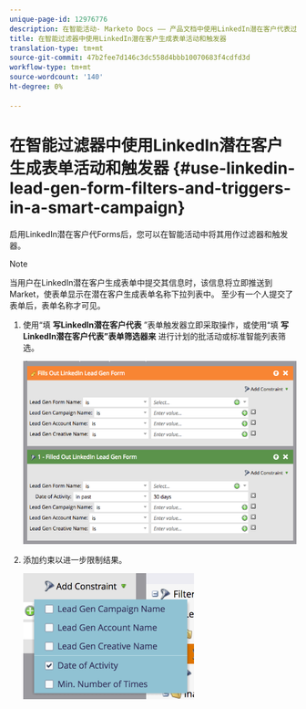 ```yaml
---
unique-page-id: 12976776
description: 在智能活动- Marketo Docs —— 产品文档中使用LinkedIn潜在客户代表过滤器和触发器
title: 在智能过滤器中使用LinkedIn潜在客户生成表单活动和触发器
translation-type: tm+mt
source-git-commit: 47b2fee7d146c3dc558d4bbb10070683f4cdfd3d
workflow-type: tm+mt
source-wordcount: '140'
ht-degree: 0%

---
```



# 在智能过滤器中使用LinkedIn潜在客户生成表单活动和触发器 {#use-linkedin-lead-gen-form-filters-and-triggers-in-a-smart-campaign}

启用LinkedIn潜在客户代Forms后，您可以在智能活动中将其用作过滤器和触发器。

>[!NOTE]
>
>当用户在LinkedIn潜在客户生成表单中提交其信息时，该信息将立即推送到Market，使表单显示在潜在客户生成表单名称下拉列表中。 至少有一个人提交了表单后，表单名称才可见。

1. 使用“填 **写LinkedIn潜在客户代表** ”表单触发器立即采取操作，或使用“填 **写LinkedIn潜在客户代表”表单筛选器来** 进行计划的批活动或标准智能列表筛选。

   ![](assets/screen-shot-2017-03-29-at-2.38.03-pm.png)

1. 添加约束以进一步限制结果。

   ![](assets/lead-gen-constraints.png)

